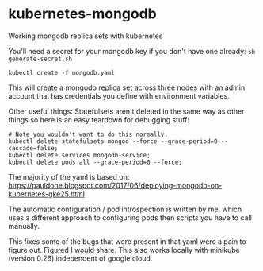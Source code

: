 # kubernetes-mongodb
Working mongodb replica sets with kubernetes


You'll need a secret for your mongodb key if you don't have one already: `sh generate-secret.sh`

```
kubectl create -f mongodb.yaml
```

This will create a mongodb replica set across three nodes with an admin account that has credentials you define with environment variables.


Other useful things:
Statefulsets aren't deleted in the same way as other things so here is an easy teardown for debugging stuff:
```
# Note you wouldn't want to do this normally.
kubectl delete statefulsets mongod --force --grace-period=0 --cascade=false;
kubectl delete services mongodb-service;
kubectl delete pods all --grace-period=0 --force;
```


The majority of the yaml is based on:
https://pauldone.blogspot.com/2017/06/deploying-mongodb-on-kubernetes-gke25.html

The automatic configuration / pod introspection is written by me, which uses a different approach to configuring pods then scripts you have to call manually.

This fixes some of the bugs that were present in that yaml were a pain to figure out. Figured I would share. This also works locally with minikube (version 0.26) independent of google cloud.